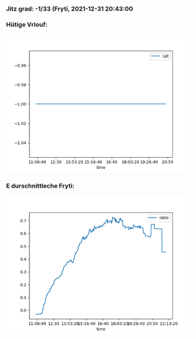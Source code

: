 ### Jitz grad: -1/33 (Fryti, 2021-12-31 20:43:00

### Hütige Vrlouf:
![Graph](Today.png)

### E durschnittleche Fryti:
![Graph](Fryti.png)